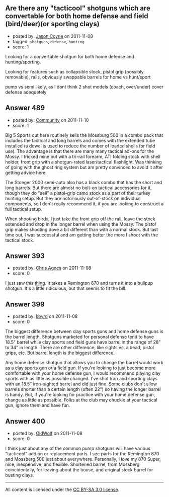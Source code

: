 ## Are there any "tacticool" shotguns which are convertable for both home defense and field (bird/deer)(or sporting clays)

- posted by: [Jason Coyne](https://stackexchange.com/users/-1/179-jason-coyne) on 2011-11-08
- tagged: `shotguns`, `defense`, `hunting`
- score: 1

<p>Looking for a convertable shotgun for both home defense and hunting/sporting.</p>

<p>Looking for features such as collapsible stock, pistol grip (possibly removable), rails,
obviously swappable barrels for home vs hunt/sport</p>

<p>pump vs semi likely, as I dont think 2 shot models (coach, over/under) cover defense adequetely</p>



## Answer 489

- posted by: [Community](https://stackexchange.com/users/-1/-1-community) on 2011-11-10
- score: 1

<p>Big 5 Sports out here routinely sells the Mossburg 500 in a combo pack that includes the tactical and long barrels and comes with the extended tube installed (a dowel is used to reduce the number of loaded shells for field use). The advantage is that there are many many tactical ad-ons for the Mossy. I tricked mine out with a tri-rail forearm, ATI folding stock with shell holder, front grip with a shotgun-rated laser/tactical flashlight. Was thinking of going with the ghost ring system but am pretty convinced to avoid it after getting advice here.</p>

<p>The Stoeger 2000 semi-auto also has a black combo that has the short and long barrels. But there are almost no bolt-on tactical accessories for it, though they do "sell" a pistol-grip camo stock as a part of their turkey hunting setup. But they are notoriously out-of-stock on individual components, so I don't really recommend it, if you are looking to construct a full tactical setup.</p>

<p>When shooting birds, I just take the front grip off the rail, leave the stock extended and drop in the longer barrel when using the Mossy. The pistol grip makes shooting dove a bit different than with a normal stock. But last time out, I was successful and am getting better the more I shoot with the tactical stock.</p>



## Answer 393

- posted by: [Chris Agocs](https://stackexchange.com/users/-1/12-chris-agocs) on 2011-11-08
- score: 0

<p>I just saw this <a href="http://www.bullpupunlimited.com/order" rel="nofollow">thing</a>. It takes a Remington 870 and turns it into a bullpup shotgun. It's a little ridiculous, but that seems to fit the bill.</p>



## Answer 399

- posted by: [kbyrd](https://stackexchange.com/users/-1/37-kbyrd) on 2011-11-08
- score: 0

<p>The biggest difference between clay sports guns and home defense guns is the barrel length. Shotguns marketed for personal defense tend to have 18.5" barrel while clay sports and field guns have barrel in the range of 28" to 34" in length. There are other difference, like sights vs. a bead, pistol grips, etc. But barrel length is the biggest difference. </p>

<p>Any home defense shotgun that allows you to change the barrel would work as a clay sports gun or a field gun. If you're looking to just become more comfortable with your home defense gun, I would recommend playing clay sports with as little as possible changed. I've shot trap and sporting clays with an 18.5" iron-sighted barrel and did just fine. Some clubs don't allow barrels shorter than a certain length (often 22") so having the longer barrel is handy. But, if you're looking for practice with your home defense gun, change as little as possible. Folks at the club may chuckle at your tactical gun, ignore them and have fun.</p>



## Answer 400

- posted by: [OldWolf](https://stackexchange.com/users/-1/111-oldwolf) on 2011-11-08
- score: 0

<p>I think just about any of the common pump shotguns will have various "tacticool" add on or replacement parts. I see parts for the Remington 870 and Mossberg 500 just about everywhere. Personally, I love my 870 Super, nice, inexpensive, and flexible. Shortened barrel, from Mossberg coincidentally, for leaving about the house, and original stock barrel for busting clays.</p>




---

All content is licensed under the [CC BY-SA 3.0 license](https://creativecommons.org/licenses/by-sa/3.0/).
